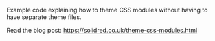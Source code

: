 Example code explaining how to theme CSS modules without having to have separate theme files.

Read the blog post: https://solidred.co.uk/theme-css-modules.html